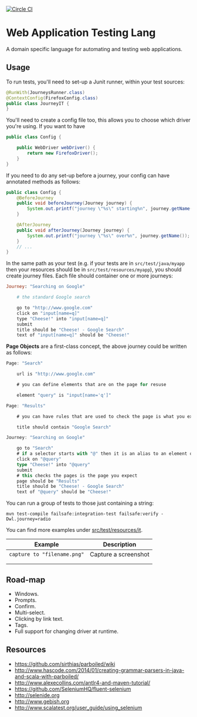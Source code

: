 [![Circle CI](https://circleci.com/gh/alexec/web-lang.svg?style=svg)](https://circleci.com/gh/selenium-webdriver-in-practice/source)
# Web Application Testing Lang

A domain specific language for automating and testing web applications.

## Usage

To run tests, you'll need to set-up a Junit runner, within your test sources:

~~~java
@RunWith(JourneysRunner.class)
@ContextConfig(FirefoxConfig.class)
public class JourneyIT {
}
~~~

You'll need to create a config file too, this allows you to choose which driver you're using. If you want to have

~~~java
public class Config {

    public WebDriver webDriver() {
        return new FirefoxDriver();
    }
}
~~~

If you need to do any set-up before a journey, your config can have annotated methods as follows:

~~~java
public class Config {
    @BeforeJourney
    public void beforeJourney(Journey journey) {
        System.out.printf("journey \"%s\" starting%n", journey.getName());
    }

    @AfterJourney
    public void afterJourney(Journey journey) {
        System.out.printf("journey \"%s\" over%n", journey.getName());
    }
    // ...
}
~~~

In the same path as your test (e.g. if your tests are in `src/test/java/myapp` then your resources should be in `src/test/resources/myapp`), you should create journey files. Each file should container one or more journeys:

~~~ruby
Journey: "Searching on Google"

    # the standard Google search

    go to "http://www.google.com"
    click on "input[name=q]"
    type "Cheese!" into "input[name=q]"
    submit
    title should be "Cheese! - Google Search"
    text of "input[name=q]" should be "Cheese!"
~~~

**Page Objects** are a first-class concept, the above journey could be written as follows:

~~~scala
Page: "Search"

    url is "http://www.google.com"

    # you can define elements that are on the page for resuse

    element "query" is "input[name='q']"

Page: "Results"

    # you can have rules that are used to check the page is what you expect

    title should contain "Google Search"

Journey: "Searching on Google"

    go to "Search"
    # if a selector starts with "@" then it is an alias to an element on the current page
    click on "@query"
    type "Cheese!" into "@query"
    submit
    # this checks the pages is the page you expect
    page should be "Results"
    title should be "Cheese! - Google Search"
    text of "@query" should be "Cheese!"
~~~


You can run a group of tests to those just containing a string:

~~~shell
mvn test-compile failsafe:integration-test failsafe:verify -Dwl.journey=radio
~~~

You can find more examples under [src/test/resources/it](src/test/resounces/it).

| Example                     | Description          |
|-----------------------------|----------------------|
| `capture to "filename.png"` | Capture a screenshot |
|                             |                      |
|                             |                      |

## Road-map

* Windows.
* Prompts.
* Confirm.
* Multi-select.
* Clicking by link text.
* Tags.
* Full support for changing driver at runtime.

## Resources

* https://github.com/sirthias/parboiled/wiki
* http://www.hascode.com/2014/01/creating-grammar-parsers-in-java-and-scala-with-parboiled/
* http://www.alexecollins.com/antlr4-and-maven-tutorial/
* https://github.com/SeleniumHQ/fluent-selenium
* http://selenide.org
* http://www.gebish.org
* http://www.scalatest.org/user_guide/using_selenium

